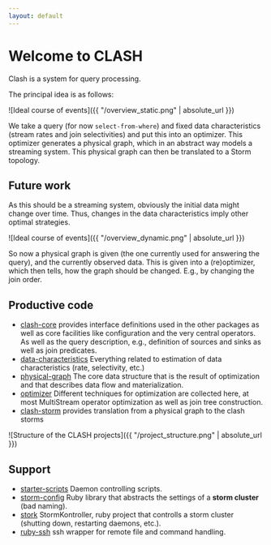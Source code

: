 ```yaml
---
layout: default
---
```


# Welcome to CLASH

Clash is a system for query processing.

The principal idea is as follows:

![Ideal course of events]({{ "/overview_static.png" | absolute_url }})

We take a query (for now `select-from-where`) and fixed data characteristics (stream rates and join selectivities) and put this into an optimizer.
This optimizer generates a physical graph, which in an abstract way models a streaming system. This physical graph can then be translated to a Storm topology.

## Future work

As this should be a streaming system, obviously the initial data might change over time. Thus, changes in the data characteristics imply other optimal strategies.

![Ideal course of events]({{ "/overview_dynamic.png" | absolute_url }})

So now a physical graph is given (the one currently used for answering the query), and the currently observed data. This is given into a (re)optimizer, which then tells, how the graph should be changed. E.g., by changing the join order.


## Productive code

* [clash-core](https://git.cs.uni-kl.de/clash/clash-core) provides interface definitions used in the other packages as well as core facilities like configuration and the very central operators. As well as the query description, e.g., definition of sources and sinks as well as join predicates.
* [data-characteristics](https://git.cs.uni-kl.de/clash/data-characteristics) Everything related to estimation of data characteristics (rate, selectivity, etc.)
* [physical-graph](https://git.cs.uni-kl.de/clash/physical-graph) The core data structure that is the result of optimization and that describes data flow and materialization.
* [optimizer](https://git.cs.uni-kl.de/clash/optimizer) Different techniques for optimization are collected here, at most MultiStream operator optimization as well as join tree construction.
* [clash-storm](https://git.cs.uni-kl.de/clash/clash-storm) provides translation from a physical graph to the clash storms

![Structure of the CLASH projects]({{ "/project_structure.png" | absolute_url }})

## Support

* [starter-scripts](https://git.cs.uni-kl.de/clash/starter-scripts) Daemon controlling scripts.
* [storm-config](https://git.cs.uni-kl.de/clash/storm-config) Ruby library that abstracts the settings of a **storm cluster** (bad naming).
* [stork](https://git.cs.uni-kl.de/clash/stork) StormKontroller, ruby project that controlls a storm cluster (shutting down, restarting daemons, etc.).
* [ruby-ssh](https://git.cs.uni-kl.de/clash/ruby-ssh) ssh wrapper for remote file and command handling.